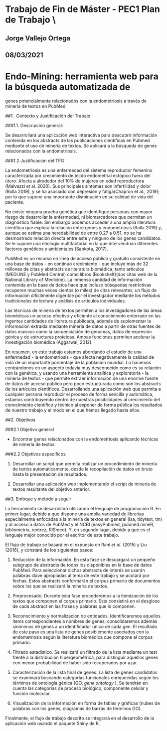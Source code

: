# Trabajo de Fin de Máster - PEC1 Plan de Trabajo  \
## Jorge Vallejo Ortega
## 08/03/2021

# Endo-Mining: herramienta web para la búsqueda automatizada de
genes potencialmente relacionados con la endometriosis a través de
minería de textos en PubMed

##1. ​ Contexto y Justificación del Trabajo

###1.1. Descripción general:

Se desarrollará una aplicación web interactiva para descubrir información contenida en los abstracts de las publicaciones científicas en Pubmed mediante el uso de minería de textos. Se aplicará a la búsqueda de genes relacionados con la endometriosis.

###1.2 Justificación del TFG

La endometriosis es una enfermedad del sistema reproductor femenino caracterizada por crecimiento de tejido endometrial ectópico fuera del útero. Afecta a alrededor del 10% de mujeres en edad reproductora (Malvezzi et al. 2020). Sus principales síntomas son infertilidad y dolor (Rolla 2019), y se ha asociado con depresión y fatiga(Chapron et al., 2019); por lo que supone una importante disminución en su calidad de vida del paciente.

No existe ninguna prueba genética que identifique personas con mayor riesgo de desarrollar la enfermedad, ni biomarcadores que permitan un diagnóstico fiable. Sin embargo podemos acceder a una amplia literatura científica que explora la relación entre genes y endometriosis (Rolla 2019) y, aunque se estima una heredabilidad de entre 0.27 a 0.51, no se ha desmostrado relación directa entre este y ninguno de los genes candidatos. Se le supone una etiología multifactorial en la que intervendrían diferentes factores genéticos y ambientales (Sapkota, 2017).

PubMed es un recurso en línea de acceso público y gratuito consistente en una base de datos - en continuo crecimiento - que incluye más de 32 millones de citas y abstracts de literatura biomédica, tanto artículos (MEDLINE y PubMed Central) como libros (Bookshelf)(dos citas web de la National Library of Medicine). La inmensa cantidad de información contenida en la base de datos hace que incluso búsquedas restrictivas recuperen muchas veces cientos (o miles) de citas relevantes, un flujo de información difícilmente digerible por el investigador mediante los métodos tradicionales de lectura y análisis de artículos individuales.

Las técnicas de minería de textos permiten a los investigadores de las áreas biomédicas un acceso efectivo y eficiente al conocimiento enterrado en las ingentes cantidades de literatura publicada, además de suplementar la información extraída mediante minería de datos a partir de otras fuentes de datos masivos como la secuenciación de genomas, datos de expresión génica y de estructuras proteicas. Ambas funciones permiten acelerar la investigación biomédica (Aggarwal, 2012).

En resumen, en este trabajo estamos abordando el estudio de una enfermedad - la endometriosis - que afecta negativamente la calidad de vida de un importante porcentaje de la población mundial. Lo hacemos centrándonos en un aspecto todavía muy desconocido como es su relación con la genética, y usando una herramienta analítica y exploratoria - la minería de textos - que permite extraer información de una enorme fuente de datos de acceso público pero poco estructurada como son los abstracts de los artículos científicos. Desarrollando una aplicación web que permita a cualquier persona reproducir el proceso de forma sencilla y automática, estamos contribuyendo dentro de nuestras posibilidades al crecimiento del conocimiento científico y técnico al exponer de forma pública los resultados de nuestro trabajo y el modo en el que hemos llegado hasta ellos.

##2. Objetivos

###2.1 Objetivo general

* Encontrar genes relacionados con la endometriosis aplicando técnicas de minería de textos.

###2.2 Objetivos específicos

1. Desarrollar un script que permita realizar un procedimiento de minería de textos automáticamente, desde la recopilación de datos en bruto hasta la presentación de resultados.

2. Desarrollar una aplicación web implementando el script de minería de textos resultante del objetivo anterior.

##3. Enfoque y método a seguir

La herramienta se desarrollará utilizando el lenguaje de programación R. En primer lugar, debido a que dispone una amplia variedad de librerías especialmente enfocadas a la minería de textos en general (lsa, tidytext, tm) y al acceso a datos de PubMed y el NCBI (easyPubmed, pubmed.mineR, bibliometrix, rentrez, RISmed). Y, en segundo lugar, debido a que es el lenguaje mejor conocido por el escritor de este trabajo.

El flujo de trabajo se basará en el expuesto en Rani _et al._ (2015) y Liu (2016), y constará de los siguientes pasos:

1. Reducción de la información. En esta fase se descargará un pequeño subgrupo de abstracts de todos los disponibles en la base de datos PubMed. Para seleccionar dichos abstracts de interés se usarán palabras clave apropiadas al tema de este trabajo y se acotará por fechas. Estos abstracts conformarán el corpus primario de documentos sobre los que se realizará la minería de textos.

2. Preprocesado. Durante esta fase procederemos a la itemización de los textos que componen el corpus primario. Ésta consistirá en el desglose de cada abstract en las frases y palabras que lo componen.

3. Reconocimiento y normalización de entidades. Identificaremos aquellos ítems correspondientes a nombres de genes; consolidaremos además sinónimos de genes a un identificador único de cada gen. El resultado de este paso es una lista de genes posiblemente asociados con la endometriosis según la literatura biomédica que compone el corpus primario.

4. Filtrado estadístico. Se realizará un filtrado de la lista mediante un test frente a la distribución hipergeométrica, para distinguir aquellos genes con menor probabilidad de haber sido recuperados por azar.

5. Caracterización de la lista final de genes. La lista de genes candidatos se examinará buscando categorías funcionales enriquecidas según los términos de ontología génica (GO, _gene ontology_ ). Se tendrán en cuenta las categorías de proceso biológico, componente celular y función molecular.

6. Visualización de la información en forma de tablas y gráficas (nubes de palabras con los genes, diagramas de barras de términos GO).

Finalmente, el flujo de trabajo descrito se integrará en el desarrollo de la aplicación web usando el paquete Shiny de R.